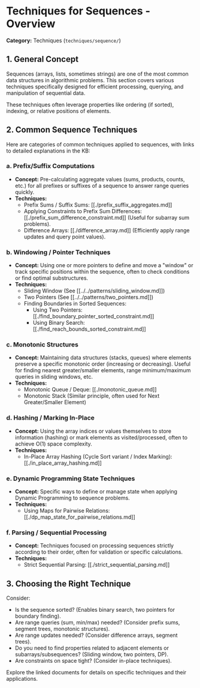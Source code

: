 # Techniques for Sequences - Overview

**Category:** Techniques (`techniques/sequence/`)

## 1. General Concept

Sequences (arrays, lists, sometimes strings) are one of the most common data structures in algorithmic problems. This section covers various techniques specifically designed for efficient processing, querying, and manipulation of sequential data.

These techniques often leverage properties like ordering (if sorted), indexing, or relative positions of elements.

## 2. Common Sequence Techniques

Here are categories of common techniques applied to sequences, with links to detailed explanations in the KB:

### a. Prefix/Suffix Computations
*   **Concept:** Pre-calculating aggregate values (sums, products, counts, etc.) for all prefixes or suffixes of a sequence to answer range queries quickly.
*   **Techniques:**
    *   Prefix Sums / Suffix Sums: [[./prefix_suffix_aggregates.md]]
    *   Applying Constraints to Prefix Sum Differences: [[./prefix_sum_difference_constraint.md]] (Useful for subarray sum problems).
    *   Difference Arrays: [[./difference_array.md]] (Efficiently apply range updates and query point values).

### b. Windowing / Pointer Techniques
*   **Concept:** Using one or more pointers to define and move a "window" or track specific positions within the sequence, often to check conditions or find optimal substructures.
*   **Techniques:**
    *   Sliding Window (See [[../../patterns/sliding_window.md]])
    *   Two Pointers (See [[../../patterns/two_pointers.md]])
    *   Finding Boundaries in Sorted Sequences:
        *   Using Two Pointers: [[./find_boundary_pointer_sorted_constraint.md]]
        *   Using Binary Search: [[./find_reach_bounds_sorted_constraint.md]]

### c. Monotonic Structures
*   **Concept:** Maintaining data structures (stacks, queues) where elements preserve a specific monotonic order (increasing or decreasing). Useful for finding nearest greater/smaller elements, range minimum/maximum queries in sliding windows, etc.
*   **Techniques:**
    *   Monotonic Queue / Deque: [[./monotonic_queue.md]]
    *   Monotonic Stack (Similar principle, often used for Next Greater/Smaller Element)

### d. Hashing / Marking In-Place
*   **Concept:** Using the array indices or values themselves to store information (hashing) or mark elements as visited/processed, often to achieve O(1) space complexity.
*   **Techniques:**
    *   In-Place Array Hashing (Cycle Sort variant / Index Marking): [[./in_place_array_hashing.md]]

### e. Dynamic Programming State Techniques
*   **Concept:** Specific ways to define or manage state when applying Dynamic Programming to sequence problems.
*   **Techniques:**
    *   Using Maps for Pairwise Relations: [[./dp_map_state_for_pairwise_relations.md]]

### f. Parsing / Sequential Processing
*   **Concept:** Techniques focused on processing sequences strictly according to their order, often for validation or specific calculations.
*   **Techniques:**
    *   Strict Sequential Parsing: [[./strict_sequential_parsing.md]]

## 3. Choosing the Right Technique

Consider:
*   Is the sequence sorted? (Enables binary search, two pointers for boundary finding).
*   Are range queries (sum, min/max) needed? (Consider prefix sums, segment trees, monotonic structures).
*   Are range updates needed? (Consider difference arrays, segment trees).
*   Do you need to find properties related to adjacent elements or subarrays/subsequences? (Sliding window, two pointers, DP).
*   Are constraints on space tight? (Consider in-place techniques).

Explore the linked documents for details on specific techniques and their applications. 